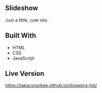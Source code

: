 ## Slideshow

Just a little, cute site. 

## Built With

- HTML 
- CSS
- JavaScript

## Live Version

https://takacsnorbee.github.io/shopping-list/